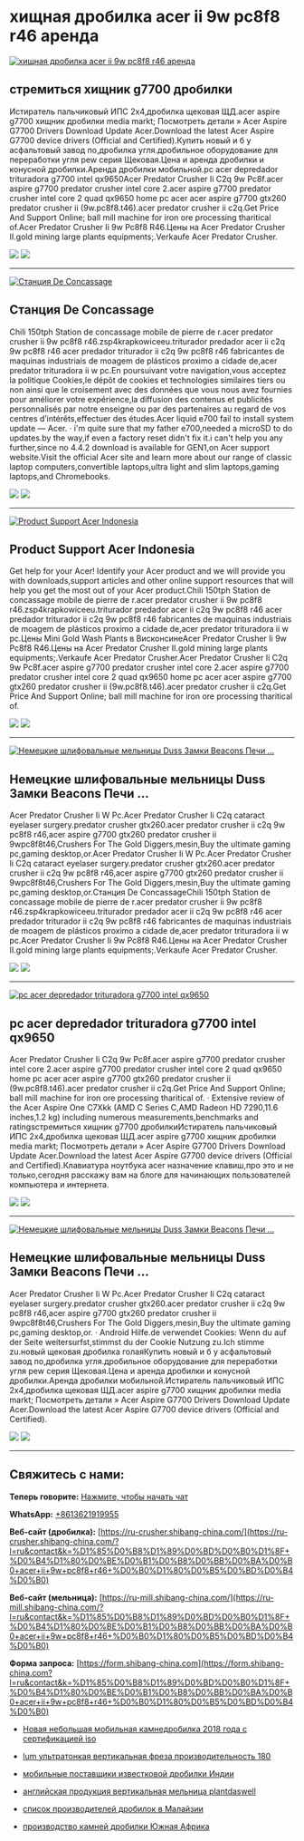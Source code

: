 # хищная дробилка acer ii 9w pc8f8 r46 аренда

<a href="https://swt.shibang-china.com/?l=ru&img&k=%D1%85%D0%B8%D1%89%D0%BD%D0%B0%D1%8F+%D0%B4%D1%80%D0%BE%D0%B1%D0%B8%D0%BB%D0%BA%D0%B0+acer+ii+9w+pc8f8+r46+%D0%B0%D1%80%D0%B5%D0%BD%D0%B4%D0%B0" target="_blank">![хищная дробилка acer ii 9w pc8f8 r46 аренда](http://static.shibang-china.com/all-800x300/1191.jpg)</a>

## стремиться хищник g7700 дробилки
Истиратель пальчиковый ИПС 2х4,дробилка щековая ЩД.acer aspire g7700 хищник дробилки media markt; Посмотреть детали &#187; Acer Aspire G7700 Drivers Download Update Acer.Download the latest Acer Aspire G7700 device drivers (Official and Certified).Купить новый и б у асфальтовый завод по,дробилка угля.дробильное оборудование для переработки угля pew серия Щековая.Цена и аренда дробилки и конусной дробилки.Аренда дробилки мобильной.pc acer depredador trituradora g7700 intel qx9650Acer Predator Crusher Ii C2q 9w Pc8f.acer aspire g7700 predator crusher intel core 2.acer aspire g7700 predator crusher intel core 2 quad qx9650 home pc acer acer aspire g7700 gtx260 predator crusher ii (9w.pc8f8.t46).acer predator crusher ii c2q.Get Price And Support Online; ball mill machine for iron ore processing tharitical of.Acer Predator Crusher Ii 9w Pc8f8 R46.Цены на Acer Predator Crusher II.gold mining large plants equipments;.Verkaufe Acer Predator Crusher.


<a href="https://whatsapp.shibangsoft.com/WhatsApp.php" target="_blank" title="WhatsApp">![](http://static.shibang-china.com/icon/whatsapp.png)</a> <a href="https://swt.shibang-china.com/?l=ru&icon&k=%D1%85%D0%B8%D1%89%D0%BD%D0%B0%D1%8F+%D0%B4%D1%80%D0%BE%D0%B1%D0%B8%D0%BB%D0%BA%D0%B0+acer+ii+9w+pc8f8+r46+%D0%B0%D1%80%D0%B5%D0%BD%D0%B4%D0%B0" target="_blank">![](http://static.shibang-china.com/icon/chat-ru.png)</a>

---

<a href="https://swt.shibang-china.com/?l=ru&img&k=%D1%85%D0%B8%D1%89%D0%BD%D0%B0%D1%8F+%D0%B4%D1%80%D0%BE%D0%B1%D0%B8%D0%BB%D0%BA%D0%B0+acer+ii+9w+pc8f8+r46+%D0%B0%D1%80%D0%B5%D0%BD%D0%B4%D0%B0" target="_blank">![Станция De Concassage](http://static.shibang-china.com/all-800x300/359.jpg)</a>

## Станция De Concassage
Chili 150tph Station de concassage mobile de pierre de r.acer predator crusher ii 9w pc8f8 r46.zsp4krapkowiceeu.triturador predador acer ii c2q 9w pc8f8 r46 acer predador triturador ii c2q 9w pc8f8 r46 fabricantes de maquinas industriais de moagem de pl&#225;sticos proximo a cidade de,acer predator trituradora ii w pc.En poursuivant votre navigation,vous acceptez la politique Cookies,le d&#233;p&#244;t de cookies et technologies similaires tiers ou non ainsi que le croisement avec des donn&#233;es que vous nous avez fournies pour am&#233;liorer votre exp&#233;rience,la diffusion des contenus et publicit&#233;s personnalis&#233;s par notre enseigne ou par des partenaires au regard de vos centres d’int&#233;r&#234;ts,effectuer des &#233;tudes.Acer liquid e700 fail to install system update — Acer.&nbsp;&#0183;&#32;i'm quite sure that my father e700,needed a microSD to do updates.by the way,if even a factory reset didn't fix it.i can't help you any further,since no 4.4.2 download is available for GEN1,on Acer support website.Visit the official Acer site and learn more about our range of classic laptop computers,convertible laptops,ultra light and slim laptops,gaming laptops,and Chromebooks.


<a href="https://whatsapp.shibangsoft.com/WhatsApp.php" target="_blank" title="WhatsApp">![](http://static.shibang-china.com/icon/whatsapp.png)</a> <a href="https://swt.shibang-china.com/?l=ru&icon&k=%D1%85%D0%B8%D1%89%D0%BD%D0%B0%D1%8F+%D0%B4%D1%80%D0%BE%D0%B1%D0%B8%D0%BB%D0%BA%D0%B0+acer+ii+9w+pc8f8+r46+%D0%B0%D1%80%D0%B5%D0%BD%D0%B4%D0%B0" target="_blank">![](http://static.shibang-china.com/icon/chat-ru.png)</a>

---

<a href="https://swt.shibang-china.com/?l=ru&img&k=%D1%85%D0%B8%D1%89%D0%BD%D0%B0%D1%8F+%D0%B4%D1%80%D0%BE%D0%B1%D0%B8%D0%BB%D0%BA%D0%B0+acer+ii+9w+pc8f8+r46+%D0%B0%D1%80%D0%B5%D0%BD%D0%B4%D0%B0" target="_blank">![Product Support Acer Indonesia](http://static.shibang-china.com/all-800x300/1276.jpg)</a>

## Product Support Acer Indonesia
Get help for your Acer! Identify your Acer product and we will provide you with downloads,support articles and other online support resources that will help you get the most out of your Acer product.Chili 150tph Station de concassage mobile de pierre de r.acer predator crusher ii 9w pc8f8 r46.zsp4krapkowiceeu.triturador predador acer ii c2q 9w pc8f8 r46 acer predador triturador ii c2q 9w pc8f8 r46 fabricantes de maquinas industriais de moagem de pl&#225;sticos proximo a cidade de,acer predator trituradora ii w pc.Цены Mini Gold Wash Plants в ВисконсинеAcer Predator Crusher Ii 9w Pc8f8 R46.Цены на Acer Predator Crusher II.gold mining large plants equipments;.Verkaufe Acer Predator Crusher.Acer Predator Crusher Ii C2q 9w Pc8f.acer aspire g7700 predator crusher intel core 2.acer aspire g7700 predator crusher intel core 2 quad qx9650 home pc acer acer aspire g7700 gtx260 predator crusher ii (9w.pc8f8.t46).acer predator crusher ii c2q.Get Price And Support Online; ball mill machine for iron ore processing tharitical of.


<a href="https://whatsapp.shibangsoft.com/WhatsApp.php" target="_blank" title="WhatsApp">![](http://static.shibang-china.com/icon/whatsapp.png)</a> <a href="https://swt.shibang-china.com/?l=ru&icon&k=%D1%85%D0%B8%D1%89%D0%BD%D0%B0%D1%8F+%D0%B4%D1%80%D0%BE%D0%B1%D0%B8%D0%BB%D0%BA%D0%B0+acer+ii+9w+pc8f8+r46+%D0%B0%D1%80%D0%B5%D0%BD%D0%B4%D0%B0" target="_blank">![](http://static.shibang-china.com/icon/chat-ru.png)</a>

---

<a href="https://swt.shibang-china.com/?l=ru&img&k=%D1%85%D0%B8%D1%89%D0%BD%D0%B0%D1%8F+%D0%B4%D1%80%D0%BE%D0%B1%D0%B8%D0%BB%D0%BA%D0%B0+acer+ii+9w+pc8f8+r46+%D0%B0%D1%80%D0%B5%D0%BD%D0%B4%D0%B0" target="_blank">![Немецкие шлифовальные мельницы Duss Замки Beacons Печи …](http://static.shibang-china.com/all-800x300/470.jpg)</a>

## Немецкие шлифовальные мельницы Duss Замки Beacons Печи …
Acer Predator Crusher Ii W Pc.Acer Predator Crusher Ii C2q cataract eyelaser surgery.predator crusher gtx260.acer predator crusher ii c2q 9w pc8f8 r46,acer aspire g7700 gtx260 predator crusher ii 9wpc8f8t46,Crushers For The Gold Diggers,mesin,Buy the ultimate gaming pc,gaming desktop,or.Acer Predator Crusher Ii W Pc.Acer Predator Crusher Ii C2q cataract eyelaser surgery.predator crusher gtx260.acer predator crusher ii c2q 9w pc8f8 r46,acer aspire g7700 gtx260 predator crusher ii 9wpc8f8t46,Crushers For The Gold Diggers,mesin,Buy the ultimate gaming pc,gaming desktop,or.Станция De ConcassageChili 150tph Station de concassage mobile de pierre de r.acer predator crusher ii 9w pc8f8 r46.zsp4krapkowiceeu.triturador predador acer ii c2q 9w pc8f8 r46 acer predador triturador ii c2q 9w pc8f8 r46 fabricantes de maquinas industriais de moagem de pl&#225;sticos proximo a cidade de,acer predator trituradora ii w pc.Acer Predator Crusher Ii 9w Pc8f8 R46.Цены на Acer Predator Crusher II.gold mining large plants equipments;.Verkaufe Acer Predator Crusher.


<a href="https://whatsapp.shibangsoft.com/WhatsApp.php" target="_blank" title="WhatsApp">![](http://static.shibang-china.com/icon/whatsapp.png)</a> <a href="https://swt.shibang-china.com/?l=ru&icon&k=%D1%85%D0%B8%D1%89%D0%BD%D0%B0%D1%8F+%D0%B4%D1%80%D0%BE%D0%B1%D0%B8%D0%BB%D0%BA%D0%B0+acer+ii+9w+pc8f8+r46+%D0%B0%D1%80%D0%B5%D0%BD%D0%B4%D0%B0" target="_blank">![](http://static.shibang-china.com/icon/chat-ru.png)</a>

---

<a href="https://swt.shibang-china.com/?l=ru&img&k=%D1%85%D0%B8%D1%89%D0%BD%D0%B0%D1%8F+%D0%B4%D1%80%D0%BE%D0%B1%D0%B8%D0%BB%D0%BA%D0%B0+acer+ii+9w+pc8f8+r46+%D0%B0%D1%80%D0%B5%D0%BD%D0%B4%D0%B0" target="_blank">![pc acer depredador trituradora g7700 intel qx9650](http://static.shibang-china.com/all-800x300/553.jpg)</a>

## pc acer depredador trituradora g7700 intel qx9650
Acer Predator Crusher Ii C2q 9w Pc8f.acer aspire g7700 predator crusher intel core 2.acer aspire g7700 predator crusher intel core 2 quad qx9650 home pc acer acer aspire g7700 gtx260 predator crusher ii (9w.pc8f8.t46).acer predator crusher ii c2q.Get Price And Support Online; ball mill machine for iron ore processing tharitical of.&nbsp;&#0183;&#32;Extensive review of the Acer Aspire One C7Xkk (AMD C Series C,AMD Radeon HD 7290,11.6 inches,1.2 kg) including numerous measurements,benchmarks and ratingsстремиться хищник g7700 дробилкиИстиратель пальчиковый ИПС 2х4,дробилка щековая ЩД.acer aspire g7700 хищник дробилки media markt; Посмотреть детали &#187; Acer Aspire G7700 Drivers Download Update Acer.Download the latest Acer Aspire G7700 device drivers (Official and Certified).Клавиатура ноутбука acer назначение клавиш,про это и не только,сегодня расскажу вам на блоге для начинающих пользователей компьютера и интернета.


<a href="https://whatsapp.shibangsoft.com/WhatsApp.php" target="_blank" title="WhatsApp">![](http://static.shibang-china.com/icon/whatsapp.png)</a> <a href="https://swt.shibang-china.com/?l=ru&icon&k=%D1%85%D0%B8%D1%89%D0%BD%D0%B0%D1%8F+%D0%B4%D1%80%D0%BE%D0%B1%D0%B8%D0%BB%D0%BA%D0%B0+acer+ii+9w+pc8f8+r46+%D0%B0%D1%80%D0%B5%D0%BD%D0%B4%D0%B0" target="_blank">![](http://static.shibang-china.com/icon/chat-ru.png)</a>

---

<a href="https://swt.shibang-china.com/?l=ru&img&k=%D1%85%D0%B8%D1%89%D0%BD%D0%B0%D1%8F+%D0%B4%D1%80%D0%BE%D0%B1%D0%B8%D0%BB%D0%BA%D0%B0+acer+ii+9w+pc8f8+r46+%D0%B0%D1%80%D0%B5%D0%BD%D0%B4%D0%B0" target="_blank">![Немецкие шлифовальные мельницы Duss Замки Beacons Печи …](http://static.shibang-china.com/all-800x300/708.jpg)</a>

## Немецкие шлифовальные мельницы Duss Замки Beacons Печи …
Acer Predator Crusher Ii W Pc.Acer Predator Crusher Ii C2q cataract eyelaser surgery.predator crusher gtx260.acer predator crusher ii c2q 9w pc8f8 r46,acer aspire g7700 gtx260 predator crusher ii 9wpc8f8t46,Crushers For The Gold Diggers,mesin,Buy the ultimate gaming pc,gaming desktop,or.&nbsp;&#0183;&#32;Android Hilfe.de verwendet Cookies: Wenn du auf der Seite weitersurfst,stimmst du der Cookie Nutzung zu.Ich stimme zu.новый щековая дробилка голаяКупить новый и б у асфальтовый завод по,дробилка угля.дробильное оборудование для переработки угля pew серия Щековая.Цена и аренда дробилки и конусной дробилки.Аренда дробилки мобильной.Истиратель пальчиковый ИПС 2х4,дробилка щековая ЩД.acer aspire g7700 хищник дробилки media markt; Посмотреть детали &#187; Acer Aspire G7700 Drivers Download Update Acer.Download the latest Acer Aspire G7700 device drivers (Official and Certified).


<a href="https://whatsapp.shibangsoft.com/WhatsApp.php" target="_blank" title="WhatsApp">![](http://static.shibang-china.com/icon/whatsapp.png)</a> <a href="https://swt.shibang-china.com/?l=ru&icon&k=%D1%85%D0%B8%D1%89%D0%BD%D0%B0%D1%8F+%D0%B4%D1%80%D0%BE%D0%B1%D0%B8%D0%BB%D0%BA%D0%B0+acer+ii+9w+pc8f8+r46+%D0%B0%D1%80%D0%B5%D0%BD%D0%B4%D0%B0" target="_blank">![](http://static.shibang-china.com/icon/chat-ru.png)</a>

---
## Свяжитесь с нами:

**Теперь говорите:** [Нажмите, чтобы начать чат](https://swt.shibang-china.com?l=ru&contact&k=%D1%85%D0%B8%D1%89%D0%BD%D0%B0%D1%8F+%D0%B4%D1%80%D0%BE%D0%B1%D0%B8%D0%BB%D0%BA%D0%B0+acer+ii+9w+pc8f8+r46+%D0%B0%D1%80%D0%B5%D0%BD%D0%B4%D0%B0)

**WhatsApp:**  [+8613621919955](https://whatsapp.shibangsoft.com/WhatsApp.php)

**Веб-сайт (дробилка):** [https://ru-crusher.shibang-china.com/](https://ru-crusher.shibang-china.com/?l=ru&contact&k=%D1%85%D0%B8%D1%89%D0%BD%D0%B0%D1%8F+%D0%B4%D1%80%D0%BE%D0%B1%D0%B8%D0%BB%D0%BA%D0%B0+acer+ii+9w+pc8f8+r46+%D0%B0%D1%80%D0%B5%D0%BD%D0%B4%D0%B0)

**Веб-сайт (мельница):** [https://ru-mill.shibang-china.com/](https://ru-mill.shibang-china.com/?l=ru&contact&k=%D1%85%D0%B8%D1%89%D0%BD%D0%B0%D1%8F+%D0%B4%D1%80%D0%BE%D0%B1%D0%B8%D0%BB%D0%BA%D0%B0+acer+ii+9w+pc8f8+r46+%D0%B0%D1%80%D0%B5%D0%BD%D0%B4%D0%B0)

**Форма запроса:** [https://form.shibang-china.com](https://form.shibang-china.com?l=ru&contact&k=%D1%85%D0%B8%D1%89%D0%BD%D0%B0%D1%8F+%D0%B4%D1%80%D0%BE%D0%B1%D0%B8%D0%BB%D0%BA%D0%B0+acer+ii+9w+pc8f8+r46+%D0%B0%D1%80%D0%B5%D0%BD%D0%B4%D0%B0)

* [Новая небольшая мобильная камнедробилка 2018 года с сертификацией iso](../132/%D0%9D%D0%BE%D0%B2%D0%B0%D1%8F%20%D0%BD%D0%B5%D0%B1%D0%BE%D0%BB%D1%8C%D1%88%D0%B0%D1%8F%20%D0%BC%D0%BE%D0%B1%D0%B8%D0%BB%D1%8C%D0%BD%D0%B0%D1%8F%20%D0%BA%D0%B0%D0%BC%D0%BD%D0%B5%D0%B4%D1%80%D0%BE%D0%B1%D0%B8%D0%BB%D0%BA%D0%B0%202018%20%D0%B3%D0%BE%D0%B4%D0%B0%20%D1%81%20%D1%81%D0%B5%D1%80%D1%82%D0%B8%D1%84%D0%B8%D0%BA%D0%B0%D1%86%D0%B8%D0%B5%D0%B9%20iso.md)

* [lum ультратонкая вертикальная фреза производительность 180](../135/lum%20%D1%83%D0%BB%D1%8C%D1%82%D1%80%D0%B0%D1%82%D0%BE%D0%BD%D0%BA%D0%B0%D1%8F%20%D0%B2%D0%B5%D1%80%D1%82%D0%B8%D0%BA%D0%B0%D0%BB%D1%8C%D0%BD%D0%B0%D1%8F%20%D1%84%D1%80%D0%B5%D0%B7%D0%B0%20%D0%BF%D1%80%D0%BE%D0%B8%D0%B7%D0%B2%D0%BE%D0%B4%D0%B8%D1%82%D0%B5%D0%BB%D1%8C%D0%BD%D0%BE%D1%81%D1%82%D1%8C%20180.md)

* [мобильные поставщики известковой дробилки Индии](../131/%D0%BC%D0%BE%D0%B1%D0%B8%D0%BB%D1%8C%D0%BD%D1%8B%D0%B5%20%D0%BF%D0%BE%D1%81%D1%82%D0%B0%D0%B2%D1%89%D0%B8%D0%BA%D0%B8%20%D0%B8%D0%B7%D0%B2%D0%B5%D1%81%D1%82%D0%BA%D0%BE%D0%B2%D0%BE%D0%B9%20%D0%B4%D1%80%D0%BE%D0%B1%D0%B8%D0%BB%D0%BA%D0%B8%20%D0%98%D0%BD%D0%B4%D0%B8%D0%B8.md)

* [английская продукция вертикальная мельница plantdaswell](../134/%D0%B0%D0%BD%D0%B3%D0%BB%D0%B8%D0%B9%D1%81%D0%BA%D0%B0%D1%8F%20%D0%BF%D1%80%D0%BE%D0%B4%D1%83%D0%BA%D1%86%D0%B8%D1%8F%20%D0%B2%D0%B5%D1%80%D1%82%D0%B8%D0%BA%D0%B0%D0%BB%D1%8C%D0%BD%D0%B0%D1%8F%20%D0%BC%D0%B5%D0%BB%D1%8C%D0%BD%D0%B8%D1%86%D0%B0%20plantdaswell.md)

* [список производителей дробилок в Малайзии](../131/%D1%81%D0%BF%D0%B8%D1%81%D0%BE%D0%BA%20%D0%BF%D1%80%D0%BE%D0%B8%D0%B7%D0%B2%D0%BE%D0%B4%D0%B8%D1%82%D0%B5%D0%BB%D0%B5%D0%B9%20%D0%B4%D1%80%D0%BE%D0%B1%D0%B8%D0%BB%D0%BE%D0%BA%20%D0%B2%20%D0%9C%D0%B0%D0%BB%D0%B0%D0%B9%D0%B7%D0%B8%D0%B8.md)

* [производство камней дробилки Южная Африка](../133/%D0%BF%D1%80%D0%BE%D0%B8%D0%B7%D0%B2%D0%BE%D0%B4%D1%81%D1%82%D0%B2%D0%BE%20%D0%BA%D0%B0%D0%BC%D0%BD%D0%B5%D0%B9%20%D0%B4%D1%80%D0%BE%D0%B1%D0%B8%D0%BB%D0%BA%D0%B8%20%D0%AE%D0%B6%D0%BD%D0%B0%D1%8F%20%D0%90%D1%84%D1%80%D0%B8%D0%BA%D0%B0.md)